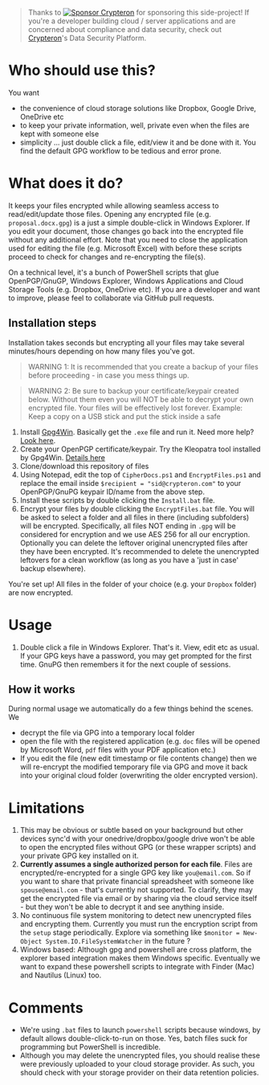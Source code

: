 > Thanks to [![Sponsor](https://cdnwp.crypteron.com/wp-content/themes/crypteron/includes/img/LogoMenuIcon.png)  Crypteron](http://www.crypteron.com) for sponsoring this side-project! If you're a developer building cloud / server applications and are concerned about compliance and data security, check out [Crypteron](http://www.crypteron.com)'s Data Security Platform.

# Who should use this?

You want
- the convenience of cloud storage solutions like Dropbox, Google Drive, OneDrive etc 
- to keep your private information, well, private even when the files are kept with someone else
- simplicity ... just double click a file, edit/view it and be done with it. You find the default GPG workflow to be tedious and error prone.

# What does it do?
It keeps your files encrypted while allowing seamless access to read/edit/update those files. Opening any encrypted file (e.g. `proposal.docx.gpg`) is a just a simple double-click in Windows Explorer. If you edit your document, those changes go back into the encrypted file without any additional effort. Note that you need to close the application used for editing the file (e.g. Microsoft Excel) with before these scripts proceed to check for changes and re-encrypting the file(s).

On a technical level, it's a bunch of PowerShell scripts that glue OpenPGP/GnuGP, Windows Explorer, Windows Applications and Cloud Storage Tools (e.g. Dropbox, OneDrive etc). If you are a developer and want to improve, please feel to collaborate via GitHub pull requests.

## Installation steps

Installation takes seconds but encrypting all your files may take several minutes/hours depending on how many files you've got. 

> WARNING 1: It is recommended that you create a backup of your files before proceeding - in case you mess things up.

> WARNING 2: Be sure to backup your certificate/keypair created below. Without them even you will NOT be able to decrypt your own encrypted file. Your files will be effectively lost forever. Example: Keep a copy on a USB stick and put the stick inside a safe

1. Install [Gpg4Win](https://www.gpg4win.org/download.html). Basically get the `.exe` file and run it. Need more help? [Look here](https://www.gpg4win.org/doc/en/gpg4win-compendium_11.html).
2. Create your OpenPGP certificate/keypair. Try the Kleopatra tool installed by Gpg4Win. [Details here](https://www.gpg4win.org/doc/en/gpg4win-compendium_12.html) 
3. Clone/download this repository of files
4. Using Notepad, edit the top of `CipherDocs.ps1` and `EncryptFiles.ps1` and replace the email inside `$recipient = "sid@crypteron.com"` to your OpenPGP/GnuPG keypair ID/name from the above step.
5. Install these scripts by double clicking the `Install.bat` file.
6. Encrypt your files by double clicking the `EncryptFiles.bat` file. You will be asked to select a folder and all files in there (including subfolders) will be encrypted. Specifically, all files NOT ending in `.gpg` will be considered for encryption and we use AES 256 for all our encryption. Optionally you can delete the leftover original unencrypted files after they have been encrypted. It's recommended to delete the unencrypted leftovers for a clean workflow (as long as you have a 'just in case' backup elsewhere).

You're set up! All files in the folder of your choice (e.g. your `Dropbox` folder) are now encrypted.

# Usage
1. Double click a file in Windows Explorer. That's it. View, edit etc as usual. If your GPG keys have a password, you may get prompted for the first time. GnuPG then remembers it for the next couple of sessions.

## How it works
During normal usage we automatically do a few things behind the scenes. We
   - decrypt the file via GPG into a temporary local folder
   - open the file with the registered application (e.g. `doc` files will be opened by Microsoft Word, `pdf` files with your PDF application etc.)
   - If you edit the file (new edit timestamp or file contents change) then we will re-encrypt the modified temporary file via GPG and move it back into your original cloud folder (overwriting the older encrypted version).

# Limitations

1. This may be obvious or subtle based on your background but other devices sync'd with your onedrive/dropbox/google drive won't be able to open the encrypted files without GPG (or these wrapper scripts) and your private GPG key installed on it. 
2. **Currently assumes a single authorized person for each file**. Files are  encrypted/re-encrypted for a single GPG key like `you@email.com`. So if you want to share that private financial spreadsheet with someone like `spouse@email.com` - that's currently not supported. To clarify, they may get the encrypted file via email or by sharing via the cloud service itself - but they won't be able to decrypt it and see anything inside.
3. No continuous file system monitoring to detect new unencrypted files and encrypting them. Currently you must run the encryption script from the `setup` stage periodically. Explore via something like `$monitor = New-Object System.IO.FileSystemWatcher` in the future ?
4. Windows based: Although gpg and powershell are cross platform, the explorer based integration makes them Windows specific. Eventually we want to expand these powershell scripts to integrate with Finder (Mac) and Nautilus (Linux) too.

# Comments

- We're using `.bat` files to launch `powershell` scripts because windows, by default allows double-click-to-run on those. Yes, batch files suck for programming but PowerShell is incredible.
- Although you may delete the unencrypted files, you should realise these were previously uploaded to your cloud storage provider. As such, you should check with your storage provider on their data retention policies.
